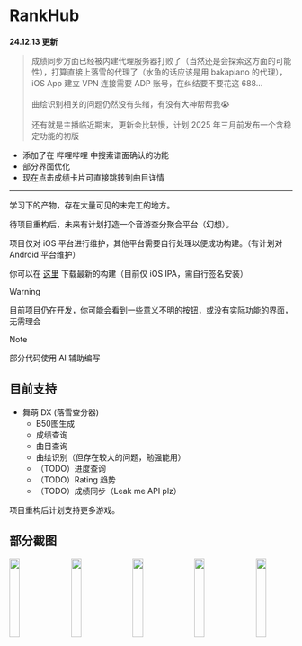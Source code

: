 # RankHub

**24.12.13 更新**

>成绩同步方面已经被内建代理服务器打败了（当然还是会探索这方面的可能性），打算直接上落雪的代理了（水鱼的话应该是用 bakapiano 的代理），iOS App 建立 VPN 连接需要 ADP 账号，在纠结要不要花这 688...
><br><br>曲绘识别相关的问题仍然没有头绪，有没有大神帮帮我😭
><br><br>还有就是主播临近期末，更新会比较慢，计划 2025 年三月前发布一个含稳定功能的初版
- 添加了在 哔哩哔哩 中搜索谱面确认的功能
- 部分界面优化
- 现在点击成绩卡片可直接跳转到曲目详情

---

学习下的产物，存在大量可见的未完工的地方。

待项目重构后，未来有计划打造一个音游查分聚合平台（幻想）。

项目仅对 iOS 平台进行维护，其他平台需要自行处理以便成功构建。（有计划对 Android 平台维护）

你可以在 [这里](https://github.com/qianmo2233/RankHub/actions/workflows/build_app.yml) 下载最新的构建（目前仅 iOS IPA，需自行签名安装）

> [!WARNING]
> 目前项目仍在开发，你可能会看到一些意义不明的按钮，或没有实际功能的界面，无需理会

> [!NOTE]
> 部分代码使用 AI 辅助编写

## 目前支持

- 舞萌 DX (落雪查分器)
  - B50图生成
  - 成绩查询
  - 曲目查询
  - 曲绘识别（但存在较大的问题，勉强能用）
  - （TODO）进度查询
  - （TODO）Rating 趋势
  - （TODO）成绩同步（Leak me API plz）

项目重构后计划支持更多游戏。


## 部分截图

<div style="overflow-x: auto; white-space: nowrap;">
    <img src="https://github.com/user-attachments/assets/33d3f0dd-d90e-4b99-8bc0-6dc8f805b116" alt="089E5066-4639-45DC-8560-823DE0812AE5" style="width: 19%; display: inline-block; margin-right: 10px;">
    <img src="https://github.com/user-attachments/assets/eef1f5ad-c5fc-442b-a35e-3780de26966e" alt="9250E369-6509-44D8-A2E5-5C64FF26B064" style="width: 19%; display: inline-block; margin-right: 10px;">
    <img src="https://github.com/user-attachments/assets/bcdc77f0-2cdd-464b-8575-7f29f99a642f" alt="DB8DAF82-B0E2-4F7B-8D44-5990FF10E70F" style="width: 19%; display: inline-block; margin-right: 10px;">
    <img src="https://github.com/user-attachments/assets/8833e0dc-23d7-4ffc-a4d6-5c0a99c2cf42" alt="IMG_4200" style="width: 19%; display: inline-block; margin-right: 10px;">
    <img src="https://github.com/user-attachments/assets/fdc440e5-dd1f-40c6-920c-41f7cb554aed" alt="IMG_4201" style="width: 19%; display: inline-block; margin-right: 10px;">
</div>


